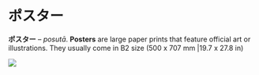 # ポスター

**ポスター** – *posutā*. **Posters** are large paper prints that feature official art or illustrations. They usually come in B2 size (500 x 707 mm |19.7 x 27.8 in)

![](/%E3%83%9D%E3%82%B9%E3%82%BF%E3%83%BC/1ziNiZCr.jpg)
